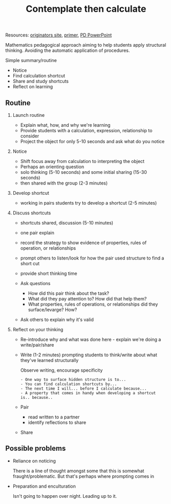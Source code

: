 ﻿---
title: Contemplate then calculate
---
Resources: [originators site](https://www.fosteringmathpractices.com/contemplate-then-calculate/), [primer](https://tedd.org/wp-content/uploads/2015/06/Contemplate-then-Calculate-CTCPrimer1.pdf), [PD PowerPoint](https://www.nctm.org/uploadedFiles/Conferences_and_Professional_Development/Institutes/Grades_3-8_Mathematical_Practices/2015%20Institute_Lucenta_C%20then%20C_REV.pdf)

Mathematics pedagogical approach aiming to help students apply structural thinking. Avoiding the automatic application of procedures.

Simple summary/routine

- Notice
- Find calculation shortcut
- Share and study shortcuts
- Reflect on learning

## Routine

1. Launch routine 

    - Explain what, how, and why we're learning
    - Provide students with a calculation, expression, relationship to consider
    - Project the object for only 5-10 seconds and ask what do you notice 

2. Notice 

    - Shift focus away from calculation to interpreting the object
    - Perhaps an orienting question
    - solo thinking (5-10 seconds) and some initial sharing (15-30 seconds)
    - then shared with the group (2-3 minutes)

3. Develop shortcut

    - working in pairs students try to develop a shortcut (2-5 minutes)

4. Discuss shortcuts

    - shortcuts shared, discussion (5-10 minutes)
    - one pair explain
    - record the strategy to show evidence of properties, rules of operation, or relationships
    - prompt others to listen/look for how the pair used structure to find a short cut
    - provide short thinking time
    - Ask questions

        - How did this pair think about the task?
        - What did they pay attention to? How did that help them?
        - What properties, rules of operations, or relationships did they surface/levarge? How?

    - Ask others to explain why it's valid

5. Reflect on your thinking

    - Re-introduce why and what was done here - explain we're doing a write/pair/share
    - Write (1-2 minutes) prompting students to think/write about what they've learned structurally

        Observe writing, encourage specificity

          - One way to surface hidden structure is to...
          - You can find calculation shortcuts by...
          - The next time I will... before I calculate because...
          - A property that comes in handy when developing a shortcut is.. because..

    - Pair 

        - read written to a partner
        - identify reflections to share

    - Share

## Possible problems

- Reliance on noticing

    There is a line of thought amongst some that this is somewhat fraught/problematic. But that's perhaps where prompting comes in

- Preparation and enculturation

    Isn't going to happen over night. Leading up to it.